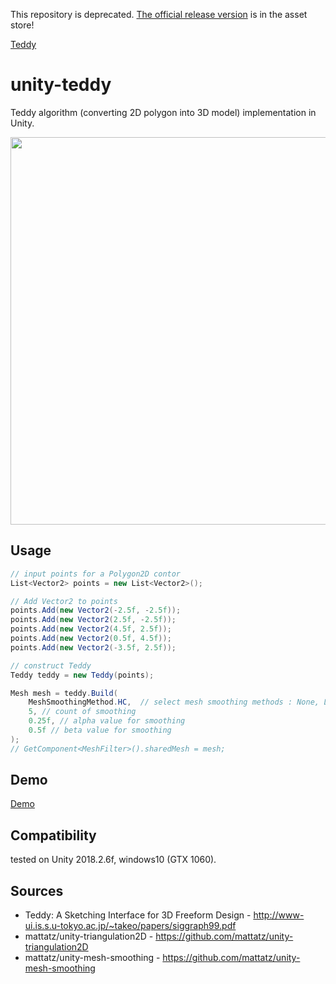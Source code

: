 This repository is deprecated. 
[The official release version](https://www.assetstore.unity3d.com/#!/content/99075) is in the asset store!

[Teddy](https://www.assetstore.unity3d.com/#!/content/99075)

unity-teddy
=====================

Teddy algorithm (converting 2D polygon into 3D model) implementation in Unity.

<img src="https://raw.githubusercontent.com/mattatz/unity-teddy/master/Captures/Demo.gif" width="620px">

## Usage

```cs
// input points for a Polygon2D contor
List<Vector2> points = new List<Vector2>();

// Add Vector2 to points
points.Add(new Vector2(-2.5f, -2.5f));
points.Add(new Vector2(2.5f, -2.5f));
points.Add(new Vector2(4.5f, 2.5f));
points.Add(new Vector2(0.5f, 4.5f));
points.Add(new Vector2(-3.5f, 2.5f));

// construct Teddy 
Teddy teddy = new Teddy(points);

Mesh mesh = teddy.Build(
    MeshSmoothingMethod.HC,  // select mesh smoothing methods : None, Laplacian, HC
    5, // count of smoothing
    0.25f, // alpha value for smoothing 
    0.5f // beta value for smoothing
);
// GetComponent<MeshFilter>().sharedMesh = mesh;
```

## Demo

[Demo](https://mattatz.github.io/unity/teddy)

## Compatibility 

tested on Unity 2018.2.6f, windows10 (GTX 1060).

## Sources

- Teddy: A Sketching Interface for 3D Freeform Design - http://www-ui.is.s.u-tokyo.ac.jp/~takeo/papers/siggraph99.pdf
- mattatz/unity-triangulation2D - https://github.com/mattatz/unity-triangulation2D
- mattatz/unity-mesh-smoothing - https://github.com/mattatz/unity-mesh-smoothing

